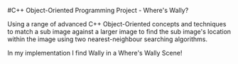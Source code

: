 #C++ Object-Oriented Programming Project - Where's Wally?

Using a range of advanced C++ Object-Oriented concepts and techniques to match a sub image against a larger image to find the sub image's location within the image using two nearest-neighbour searching algorithms.

In my implementation I find Wally in a Where's Wally Scene!

